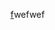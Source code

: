 <a id="user-content-ff" class="anchor" href="#ff" aria-hidden="true"><span class="octicon octicon-link">f</span></a>wefwef

